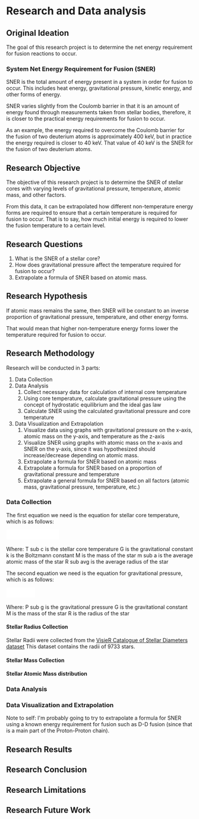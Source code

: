 # Research and Data analysis

## Original Ideation

The goal of this research project is to determine the net energy requirement for fusion reactions to occur.

### System Net Energy Requirement for Fusion (SNER)

SNER is the total amount of energy present in a system in order for fusion to occur.
This includes heat energy, gravitational pressure, kinetic energy, and other forms of energy.

SNER varies slightly from the Coulomb barrier in that it is an amount of energy found through measurements
taken from stellar bodies, therefore, it is closer to the practical energy requirements for fusion to occur.

As an example, the energy required to overcome the Coulomb barrier for the fusion of two deuterium atoms 
is approximately 400 keV, but in practice the energy required is closer to 40 keV. That value of 40 keV is
the SNER for the fusion of two deuterium atoms.

## Research Objective

The objective of this research project is to determine the SNER of stellar cores with varying levels
of gravitational pressure, temperature, atomic mass, and other factors.

From this data, it can be extrapolated how different non-temperature energy forms are required to
ensure that a certain temperature is required for fusion to occur. That is to say, how much
initial energy is required to lower the fusion temperature to a certain level.

## Research Questions

1. What is the SNER of a stellar core?
2. How does gravitational pressure affect the temperature required for fusion to occur?
3. Extrapolate a formula of SNER based on atomic mass.

## Research Hypothesis

If atomic mass remains the same, then SNER will be constant to an inverse proportion of
gravitational pressure, temperature, and other energy forms.

That would mean that higher non-temperature energy forms lower the temperature required for fusion to occur.

## Research Methodology

Research will be conducted in 3 parts:

1. Data Collection
2. Data Analysis
    1. Collect necessary data for calculation of internal core temperature
    2. Using core temperature, calculate gravitational pressure using the concept of hydrostatic equilibrium and the
       ideal gas law
    3. Calculate SNER using the calculated gravitational pressure and core temperature
3. Data Visualization and Extrapolation
    1. Visualize data using graphs with gravitational pressure on the x-axis, atomic mass on the y-axis,
       and temperature as the z-axis
    2. Visualize SNER using graphs with atomic mass on the x-axis and SNER on the y-axis, since it was hypothesized
       should increase/decrease depending on atomic mass.
   3. Extrapolate a formula for SNER based on atomic mass
   4. Extrapolate a formula for SNER based on a proportion of gravitational pressure and temperature
   5. Extrapolate a general formula for SNER based on all factors (atomic mass, gravitational pressure, temperature, etc.)

### Data Collection
The first equation we need is the equation for stellar core temperature, which is as follows:

[//]: # (T_c = &#40;\frac{G}{k}&#41;\times&#40;\frac{Mm_a}{R_{avg}}&#41;)

![T_c = &#40;\frac{G}{k}&#41;\times&#40;\frac{Mm_a}{R_{avg}}](imgs/latex_stellar_core_temp_white.png)

Where:
T sub c is the stellar core temperature
G is the gravitational constant
k is the Boltzmann constant
M is the mass of the star
m sub a is the average atomic mass of the star
R sub avg is the average radius of the star

The second equation we need is the equation for gravitational pressure, which is as follows:

[//]: # (P_g = \frac{GM^2}{R^4})

![P_g = \frac{GM^2}{R^4}](imgs/latex_gravitation_pressure_white.png)

Where:
P sub g is the gravitational pressure
G is the gravitational constant
M is the mass of the star
R is the radius of the star

#### Stellar Radius Collection
Stellar Radii were collected from the [VisieR Catalogue of Stellar Diameters dataset](https://cdsarc.cds.unistra.fr/viz-bin/cat/II/224)
This dataset contains the radii of 9733 stars.

#### Stellar Mass Collection

[//]: # (I don't have a dataset for this yet)

#### Stellar Atomic Mass distribution

[//]: # (I don't have a dataset for this yet)


### Data Analysis


### Data Visualization and Extrapolation
Note to self: I'm probably going to try to extrapolate a formula for SNER using a known energy requirement for fusion
such as D-D fusion (since that is a main part of the Proton-Proton chain).

## Research Results

## Research Conclusion

## Research Limitations

## Research Future Work
